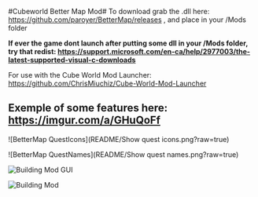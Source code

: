 #Cubeworld Better Map Mod#
To download grab the .dll here: https://github.com/paroyer/BetterMap/releases ,  and place in your /Mods folder


**If ever the game dont launch after putting some dll in your /Mods folder, try that redist: https://support.microsoft.com/en-ca/help/2977003/the-latest-supported-visual-c-downloads**


For use with the Cube World Mod Launcher: https://github.com/ChrisMiuchiz/Cube-World-Mod-Launcher


## Exemple of some features here: https://imgur.com/a/GHuQoFf

![BetterMap QuestIcons](README/Show quest icons.png?raw=true)

![BetterMap QuestNames](README/Show quest names.png?raw=true)


![Building Mod GUI](README-imagery/GUI.png?raw=true)

![Building Mod](https://puu.sh/BSrwg/7c1c3aa890.jpg)
